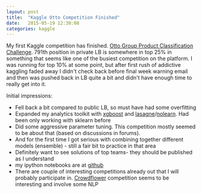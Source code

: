 ```yaml
---
layout: post
title:  "Kaggle Otto Competition Finished"
date:   2015-05-19 12:30:08
categories: kaggle
---
```


My first Kaggle competition has finished. [Otto Group Product Classification Challenge](https://www.kaggle.com/c/otto-group-product-classification-challenge/leaderboard/public).   791th position in private LB is somewhere in top 25% in something that seems like one of the busiest competition on the platform. I was running for top 10% at some point, but after first rush of addictive kaggling faded away I didn't check back before final week warning email and then was pushed back in LB quite a bit and didn't have enough time to really get into it.

Initial impressions:

- Fell back a bit compared to public LB, so must have had some overfitting
- Expanded my analytics toolkit with [xgboost](https://github.com/dmlc/xgboost/) and [lasagne](https://github.com/Lasagne/Lasagne)/[nolearn](https://github.com/dnouri/nolearn). Had been only working with sklearn before
- Did some aggressive parameter tuning. This competition mostly seemed to be about that (based on discussions in forums).
- And for the first time I got serious with combining together different models (ensemble) - still a fair bit to practice in that area
- Definitely want to see solutions of top teams- they should be published as I understand
- my ipython notebooks are at [github](https://github.com/saarlo/kaggle_otto)
- There are couple of interesting competitions already out that I will probably participate in. [Crowdflower](https://www.kaggle.com/c/crowdflower-search-relevance) competition seems to be interesting and involve some NLP 